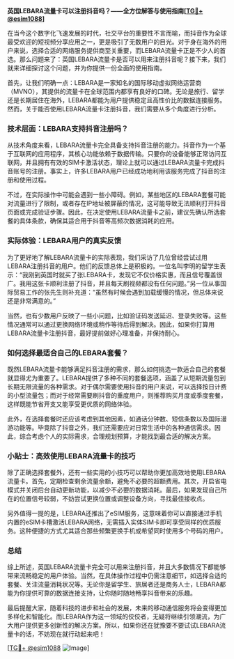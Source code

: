 **英国LEBARA流量卡可以注册抖音吗？——全方位解答与使用指南[[TG💪+ @esim1088](https://t.me/s/esim1088)]**

在当今这个数字化飞速发展的时代，社交平台的重要性不言而喻，而抖音作为全球最受欢迎的短视频分享应用之一，更是吸引了无数用户的目光。对于身在海外的用户来说，选择合适的网络服务提供商至关重要，而LEBARA流量卡正是不少人的首选。那么问题来了：英国LEBARA流量卡是否可以用来注册抖音呢？接下来，我们就来详细探讨这个问题，并为你提供一份全面的使用指南。

首先，让我们明确一点：LEBARA是一家知名的国际移动虚拟网络运营商（MVNO），其提供的流量卡在全球范围内都享有良好的口碑。无论是旅行、留学还是长期居住在海外，LEBARA都能为用户提供稳定且高性价比的数据连接服务。然而，关于能否使用LEBARA流量卡注册抖音，我们需要从多个角度进行分析。

### 技术层面：LEBARA支持抖音注册吗？

从技术角度来看，LEBARA流量卡完全具备支持抖音注册的能力。抖音作为一个基于互联网的应用程序，其核心功能依赖于数据传输。只要你的设备能够正常访问互联网，并且拥有有效的SIM卡激活状态，理论上就可以通过LEBARA流量卡完成抖音账号的注册。事实上，许多LEBARA用户已经成功地利用该服务完成了抖音的注册和使用过程。

不过，在实际操作中可能会遇到一些小障碍。例如，某些地区的LEBARA套餐可能对流量进行了限制，或者存在IP地址被屏蔽的情况，这可能导致无法顺利打开抖音页面或完成验证步骤。因此，在决定使用LEBARA流量卡之前，建议先确认所选套餐的具体条款，确保其适合用于抖音等高频次数据消耗的应用。

### 实际体验：LEBARA用户的真实反馈

为了更好地了解LEBARA流量卡的实际表现，我们采访了几位曾经尝试过用LEBARA注册抖音的用户。他们的反馈总体上是积极的。一位名叫李明的留学生表示：“我刚到英国时就买了张LEBARA卡，发现它不仅价格实惠，而且信号覆盖很广。我用这张卡顺利注册了抖音，并且每天刷视频都没有任何问题。”另一位从事国际贸易工作的张先生则补充道：“虽然有时候会遇到加载缓慢的情况，但总体来说还是非常满意的。”

当然，也有少数用户反映了一些小问题，比如验证码发送延迟、登录失败等。这些情况通常可以通过更换网络环境或稍作等待后得到解决。因此，如果你打算用LEBARA流量卡注册抖音，最好提前做好心理准备，并保持耐心。

### 如何选择最适合自己的LEBARA套餐？

既然LEBARA流量卡能够满足抖音注册的需求，那么如何挑选一款适合自己的套餐就显得尤为重要了。LEBARA提供了多种不同的套餐选项，涵盖了从短期流量包到长期无限流量的各种需求。对于偶尔需要使用抖音的用户来说，可以选择按日计费的小型流量包；而对于经常需要刷抖音的重度用户，则推荐购买月度或季度套餐，这样既能节省开支又能享受更优质的网络体验。

此外，在选择套餐时还应该考虑到其他因素，如通话分钟数、短信条数以及国际漫游功能等。毕竟除了抖音之外，我们还需要应对日常生活中的各种通信需求。因此，综合考虑个人的实际需求，合理规划预算，才能找到最合适的解决方案。

### 小贴士：高效使用LEBARA流量卡的技巧

除了正确选择套餐外，还有一些实用的小技巧可以帮助你更加高效地使用LEBARA流量卡。首先，定期检查剩余流量余额，避免不必要的超额费用。其次，开启省电模式并关闭后台自动更新功能，以减少不必要的数据消耗。最后，如果发现自己所在的位置信号较弱，不妨尝试更换位置或调整设备方向，寻找最佳接收点。

另外值得一提的是，LEBARA还推出了eSIM服务，这意味着你可以直接通过手机内置的eSIM卡槽激活LEBARA网络，无需插入实体SIM卡即可享受同样的优质服务。这种便捷的方式尤其适合那些频繁更换手机或希望同时使用多个号码的用户。

### 总结

综上所述，英国LEBARA流量卡完全可以用来注册抖音，并且大多数情况下都能够带来流畅稳定的用户体验。当然，在具体操作过程中仍需注意细节，如选择合适的套餐、关注流量消耗状况等。无论你是留学生、旅居者还是商务人士，LEBARA都能为你提供可靠的数据连接支持，让你随时随地畅享抖音带来的乐趣。

最后提醒大家，随着科技的进步和社会的发展，未来的移动通信服务将会变得更加多样化和智能化。而LEBARA作为这一领域的佼佼者，无疑将继续引领潮流，为广大用户提供更多创新性的解决方案。所以，如果你还在犹豫要不要试试LEBARA流量卡的话，不妨现在就行动起来吧！

[[TG💪+ @esim1088](https://t.me/s/esim1088) ![Image](https://i.postimg.cc/4NQfJmqS/Snipaste-2025-05-13-00-14-12.png)]